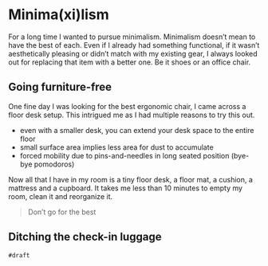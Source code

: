 # Minima(xi)lism

For a long time I wanted to pursue minimalism.
Minimalism doesn’t mean to have the best of each.
Even if I already had something functional, if it wasn’t aesthetically pleasing or didn’t match with my existing gear, I always looked out for replacing that item with a better one. Be it shoes or an office chair.

## Going furniture-free

One fine day I was looking for the best ergonomic chair, I came across a floor desk setup. This intrigued me as I had multiple reasons to try this out.

- even with a smaller desk, you can extend your desk space to the entire floor
- small surface area implies less area for dust to accumulate
- forced mobility due to pins-and-needles in long seated position (bye-bye pomodoros)

Now all that I have in my room is a tiny floor desk, a floor mat, a cushion, a mattress and a cupboard. It takes me less than 10 minutes to empty my room, clean it and reorganize it.

> Don’t go for the best

## Ditching the check-in luggage

`#draft`
